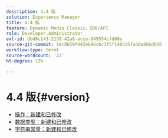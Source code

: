 ```yaml
---
description: 4.4 版
solution: Experience Manager
title: 4.4 版
feature: Dynamic Media Classic，SDK/API
role: Developer,Administrator
exl-id: dbd8c143-2138-42a8-acce-849554cfd68a
source-git-commit: 1ec8b59f442eb96c6c3f5f1405d57a38a86bd056
workflow-type: tm+mt
source-wordcount: '22'
ht-degree: 13%

---
```


# 4.4 版{#version}

* [操作：新建和已修改](r-4-4-operations.md)
* [数据类型：新建和已修改](r-4-4-types.md)
* [字符串常量：新建和已修改](r-4-4-string-constants.md)
